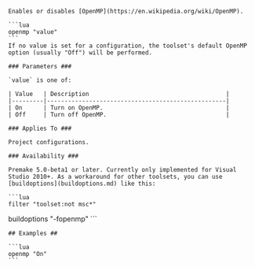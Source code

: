	Enables or disables [OpenMP](https://en.wikipedia.org/wiki/OpenMP).
	
	```lua
	openmp "value"
	```
	If no value is set for a configuration, the toolset's default OpenMP option (usually "Off") will be performed.
	
	### Parameters ###
	
	`value` is one of:
	
	| Value   | Description                                       |
	|---------|---------------------------------------------------|
	| On      | Turn on OpenMP.                                   |
	| Off     | Turn off OpenMP.                                  |
	
	### Applies To ###
	
	Project configurations.
	
	### Availability ###
	
	Premake 5.0-beta1 or later. Currently only implemented for Visual Studio 2010+. As a workaround for other toolsets, you can use [buildoptions](buildoptions.md) like this:
	
	```lua
	filter "toolset:not msc*"
buildoptions "-fopenmp"
	```
	
	## Examples ##
	
	```lua
	openmp "On"
	```